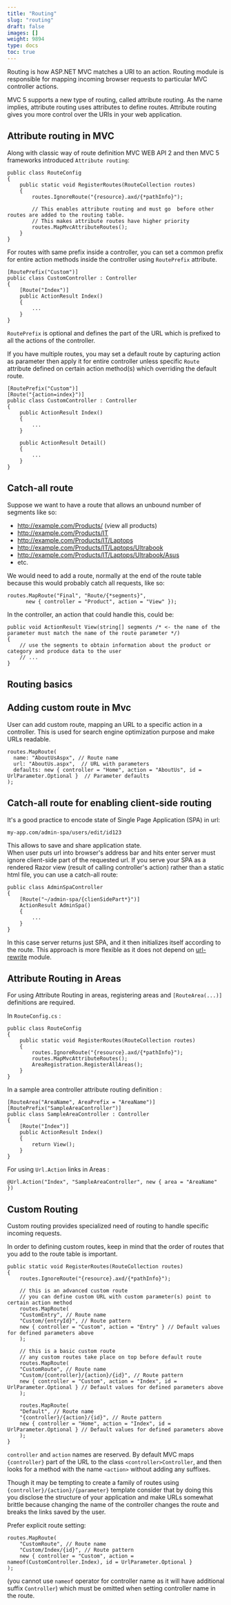 ```yaml
---
title: "Routing"
slug: "routing"
draft: false
images: []
weight: 9894
type: docs
toc: true
---
```


Routing is how ASP.NET MVC matches a URI to an action. Routing module is responsible for mapping incoming browser requests to particular MVC controller actions.

MVC 5 supports a new type of routing, called attribute routing. As the name implies, attribute routing uses attributes to define routes. Attribute routing gives you more control over the URIs in your web application.

## Attribute routing in MVC
Along with classic way of route definition MVC WEB API 2 and then MVC 5 frameworks introduced `Attribute routing`:


    public class RouteConfig
    {
        public static void RegisterRoutes(RouteCollection routes)
        {
            routes.IgnoreRoute("{resource}.axd/{*pathInfo}");
     
            // This enables attribute routing and must go  before other routes are added to the routing table.
            // This makes attribute routes have higher priority
            routes.MapMvcAttributeRoutes();  
        }
    }

For routes with same prefix inside a controller, you can set a common prefix for entire action methods inside the controller using `RoutePrefix` attribute.

    [RoutePrefix("Custom")]
    public class CustomController : Controller
    {
        [Route("Index")]
        public ActionResult Index()
        {
            ...
        }
    }

`RoutePrefix` is optional and defines the part of the URL which is prefixed to all the actions of the controller.

If you have multiple routes, you may set a default route by capturing action as parameter then apply it for entire controller unless specific `Route` attribute defined on certain action method(s) which overriding the default route.

    [RoutePrefix("Custom")]
    [Route("{action=index}")]
    public class CustomController : Controller
    {
        public ActionResult Index()
        {
            ...
        }

        public ActionResult Detail()
        {
            ...
        }
    }

## Catch-all route
Suppose we want to have a route that allows an unbound number of segments like so:

* http://example.com/Products/ (view all products)
* http://example.com/Products/IT
* http://example.com/Products/IT/Laptops
* http://example.com/Products/IT/Laptops/Ultrabook
* http://example.com/Products/IT/Laptops/Ultrabook/Asus
* etc.

We would need to add a route, normally at the end of the route table because this would probably catch all requests, like so:

    routes.MapRoute("Final", "Route/{*segments}",
          new { controller = "Product", action = "View" });

In the controller, an action that could handle this, could be:

    public void ActionResult View(string[] segments /* <- the name of the parameter must match the name of the route parameter */)
    {
        // use the segments to obtain information about the product or category and produce data to the user
        // ...
    }

## Routing basics


## Adding custom route in Mvc
User can add custom route, mapping an URL to a specific action in a controller. This is used for search engine optimization purpose and make URLs readable. 

    routes.MapRoute(
      name: "AboutUsAspx", // Route name
      url: "AboutUs.aspx",  // URL with parameters
      defaults: new { controller = "Home", action = "AboutUs", id = UrlParameter.Optional }  // Parameter defaults
    );

## Catch-all route for enabling client-side routing
It's a good practice to encode state of Single Page Application (SPA) in url:

    my-app.com/admin-spa/users/edit/id123

This allows to save and share application state.<br/>
When user puts url into browser's address bar and hits enter server must ignore client-side part of the requested url. If you serve your SPA as a rendered Razor view (result of calling controller's action) rather than a static html file, you can use a catch-all route:

    public class AdminSpaController
    {
        [Route("~/admin-spa/{clienSidePart*}")]
        ActionResult AdminSpa()
        {
            ...
        }
    }

In this case server returns just SPA, and it then initializes itself according to the route. This approach is more flexible as it does not depend on [url-rewrite][1] module.


  [1]: http://www.iis.net/learn/extensions/url-rewrite-module/creating-rewrite-rules-for-the-url-rewrite-module

## Attribute Routing in Areas
For using Attribute Routing in areas, registering areas and `[RouteArea(...)]` definitions are required.

In `RouteConfig.cs` :

    public class RouteConfig
    {
        public static void RegisterRoutes(RouteCollection routes)
        {
            routes.IgnoreRoute("{resource}.axd/{*pathInfo}");
            routes.MapMvcAttributeRoutes();
            AreaRegistration.RegisterAllAreas();
        }
    }

In a sample area controller attribute routing definition :

    [RouteArea("AreaName", AreaPrefix = "AreaName")]
    [RoutePrefix("SampleAreaController")]
    public class SampleAreaController : Controller
    {
        [Route("Index")]
        public ActionResult Index()
        {
            return View();
        }
    }

For using `Url.Action` links in Areas :

    @Url.Action("Index", "SampleAreaController", new { area = "AreaName" })



## Custom Routing
Custom routing provides specialized need of routing to handle specific incoming requests. 

In order to defining custom routes, keep in mind that the order of routes that you add to the route table is important.

    public static void RegisterRoutes(RouteCollection routes)
    {
        routes.IgnoreRoute("{resource}.axd/{*pathInfo}");
        
        // this is an advanced custom route
        // you can define custom URL with custom parameter(s) point to certain action method
        routes.MapRoute(
        "CustomEntry", // Route name
        "Custom/{entryId}", // Route pattern
        new { controller = "Custom", action = "Entry" } // Default values for defined parameters above
        );

        // this is a basic custom route
        // any custom routes take place on top before default route
        routes.MapRoute(
        "CustomRoute", // Route name
        "Custom/{controller}/{action}/{id}", // Route pattern
        new { controller = "Custom", action = "Index", id = UrlParameter.Optional } // Default values for defined parameters above
        );
    
        routes.MapRoute(
        "Default", // Route name
        "{controller}/{action}/{id}", // Route pattern
        new { controller = "Home", action = "Index", id = UrlParameter.Optional } // Default values for defined parameters above
        );
    }

`controller` and `action` names are reserved. By default MVC maps `{controller}` part of the URL to the class `<controller>Controller`, and then looks for a method with the name `<action>` without adding any suffixes.

Though it may be tempting to create a family of routes using `{controller}/{action}/{parameter}` template consider that by doing this you disclose the  structure of your application and make URLs somewhat brittle because changing the name of the controller changes the route and breaks the links saved by the user.

Prefer explicit route setting:

    routes.MapRoute(
        "CustomRoute", // Route name
        "Custom/Index/{id}", // Route pattern
        new { controller = "Custom", action = nameof(CustomController.Index), id = UrlParameter.Optional }
    );

(you cannot use `nameof` operator for controller name as it will have additional suffix `Controller`) which must be omitted when setting controller name in the route.

